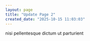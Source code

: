 ```yaml
---
layout: page
title: "Update Page 2"
created_date: "2025-10-15 11:03:03"
---
```


nisi pellentesque dictum ut parturient 
